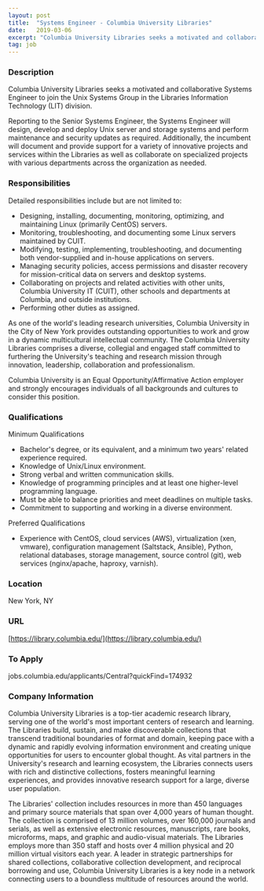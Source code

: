 ```yaml
---
layout: post
title:  "Systems Engineer - Columbia University Libraries"
date:   2019-03-06
excerpt: "Columbia University Libraries seeks a motivated and collaborative Systems Engineer to join the Unix Systems Group in the Libraries Information Technology (LIT) division. Reporting to the Senior Systems Engineer, the Systems Engineer will design, develop and deploy Unix server and storage systems and perform maintenance and security updates as required...."
tag: job
---
```


### Description   

Columbia University Libraries seeks a motivated and collaborative Systems Engineer to join the Unix Systems Group in the Libraries Information Technology (LIT) division. 

Reporting to the Senior Systems Engineer, the Systems Engineer will design, develop and deploy Unix server and storage systems and perform maintenance and security updates as required. Additionally, the incumbent will document and provide support for a variety of innovative projects and services within the Libraries as well as collaborate on specialized projects with various departments across the organization as needed. 



### Responsibilities   

Detailed responsibilities include but are not limited to: 
- Designing, installing, documenting, monitoring, optimizing, and maintaining Linux (primarily CentOS) servers. 
- Monitoring, troubleshooting, and documenting some Linux servers maintained by CUIT. 
- Modifying, testing, implementing, troubleshooting, and documenting both vendor-supplied and in-house applications on servers. 
- Managing security policies, access permissions and disaster recovery for mission-critical data on servers and desktop systems. 
- Collaborating on projects and related activities with other units, Columbia University IT (CUIT), other schools and departments at Columbia, and outside institutions. 
- Performing other duties as assigned. 

As one of the world's leading research universities, Columbia University in the City of New York provides outstanding opportunities to work and grow in a dynamic multicultural intellectual community. The Columbia University Libraries comprises a diverse, collegial and engaged staff committed to furthering the University's teaching and research mission through innovation, leadership, collaboration and professionalism. 

Columbia University is an Equal Opportunity/Affirmative Action employer and strongly encourages individuals of all backgrounds and cultures to consider this position.  


### Qualifications   

Minimum Qualifications
- Bachelor's degree, or its equivalent, and a minimum two years' related experience required.  
- Knowledge of Unix/Linux environment. 
- Strong verbal and written communication skills. 
- Knowledge of programming principles and at least one higher-level programming language. 
- Must be able to balance priorities and meet deadlines on multiple tasks. 
- Commitment to supporting and working in a diverse environment.  

Preferred Qualifications
- Experience with CentOS, cloud services (AWS), virtualization (xen, vmware), configuration management (Saltstack, Ansible), Python, relational databases, storage management, source control (git), web services (nginx/apache, haproxy, varnish).  




### Location   

New York, NY


### URL   

[https://library.columbia.edu/](https://library.columbia.edu/)

### To Apply   

jobs.columbia.edu/applicants/Central?quickFind=174932  


### Company Information   

Columbia University Libraries is a top-tier academic research library, serving one of the world's most important centers of research and learning. The Libraries build, sustain, and make discoverable collections that transcend traditional boundaries of format and domain, keeping pace with a dynamic and rapidly evolving information environment and creating unique opportunities for users to encounter global thought. As vital partners in the University's research and learning ecosystem, the Libraries connects users with rich and distinctive collections, fosters meaningful learning experiences, and provides innovative research support for a large, diverse user population.

The Libraries' collection includes resources in more than 450 languages and primary source materials that span over 4,000 years of human thought. The collection is comprised of 13 million volumes, over 160,000 journals and serials, as well as extensive electronic resources, manuscripts, rare books, microforms, maps, and graphic and audio-visual materials. The Libraries employs more than 350 staff and hosts over 4 million physical and 20 million virtual visitors each year. A leader in strategic partnerships for shared collections, collaborative collection development, and reciprocal borrowing and use, Columbia University Libraries is a key node in a network connecting users to a boundless multitude of resources around the world.



